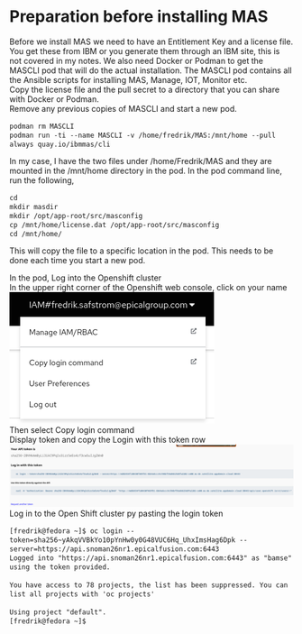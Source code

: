 # Preparation before installing MAS

Before we install MAS we need to have an Entitlement Key and a license file.  
You get these from IBM or you generate them through an IBM site, this is not covered in my notes.
We also need Docker or Podman to get the MASCLI pod that will do the actual installation. The MASCLI pod contains all the Ansible scripts for installing MAS, Manage, IOT, Monitor etc.  
Copy the license file and the pull secret to a directory that you can share with Docker or Podman.  
Remove any previous copies of MASCLI and start a new pod.  

```
podman rm MASCLI
podman run -ti --name MASCLI -v /home/fredrik/MAS:/mnt/home --pull always quay.io/ibmmas/cli
```

In my case, I have the two files under /home/Fredrik/MAS and they are mounted in the /mnt/home directory in the pod.
In the pod command line, run the following,
```
cd
mkdir masdir
mkdir /opt/app-root/src/masconfig
cp /mnt/home/license.dat /opt/app-root/src/masconfig
cd /mnt/home/
```
This will copy the file to a specific location in the pod. This needs to be done each time you start a new pod.

In the pod, Log into the Openshift cluster  
In the upper right corner of the Openshift web console, click on your name  
![Login 1](Login_1.png)  
Then select Copy login command  
Display token and copy the Login with this token row  
![Login 1](Login_2.png)  
Log in to the Open Shift cluster py pasting the login token   

```
[fredrik@fedora ~]$ oc login --token=sha256~yAkqVVBkYo10pYnHw0y0G48VUC6Hq_UhxImsHag6Dpk --server=https://api.snoman26nr1.epicalfusion.com:6443
Logged into "https://api.snoman26nr1.epicalfusion.com:6443" as "bamse" using the token provided.

You have access to 78 projects, the list has been suppressed. You can list all projects with 'oc projects'

Using project "default".
[fredrik@fedora ~]$ 
```